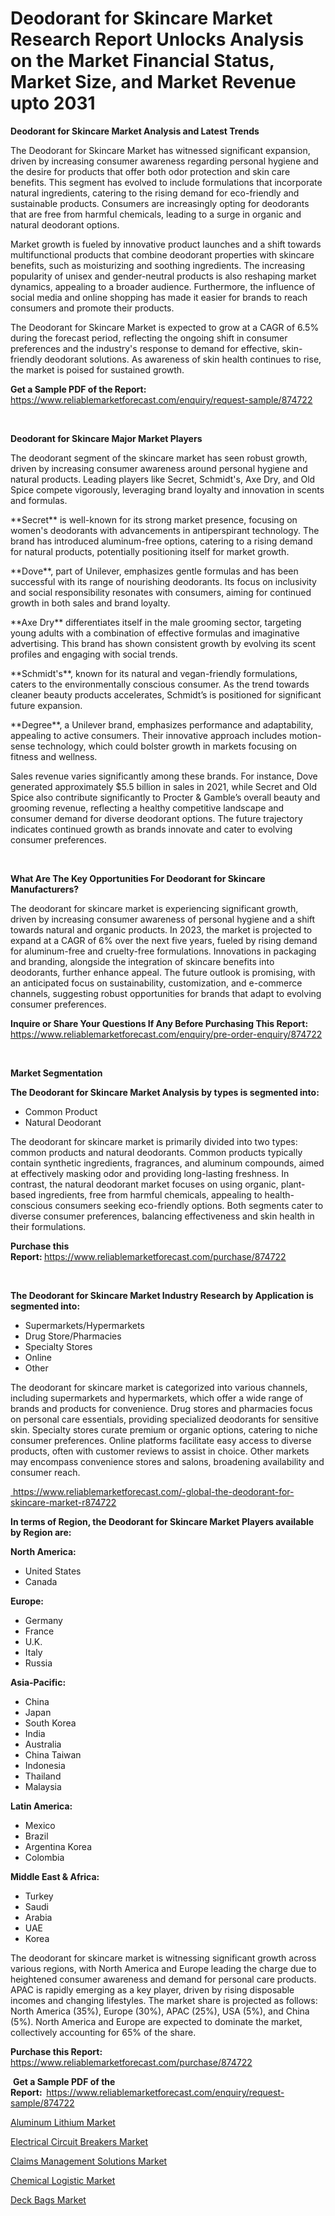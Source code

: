 <p><h1>Deodorant for Skincare Market Research Report Unlocks Analysis on the Market Financial Status, Market Size, and Market Revenue upto 2031</h1></p><p><strong>Deodorant for Skincare Market Analysis and Latest Trends</strong></p>
<p><p>The Deodorant for Skincare Market has witnessed significant expansion, driven by increasing consumer awareness regarding personal hygiene and the desire for products that offer both odor protection and skin care benefits. This segment has evolved to include formulations that incorporate natural ingredients, catering to the rising demand for eco-friendly and sustainable products. Consumers are increasingly opting for deodorants that are free from harmful chemicals, leading to a surge in organic and natural deodorant options.</p><p>Market growth is fueled by innovative product launches and a shift towards multifunctional products that combine deodorant properties with skincare benefits, such as moisturizing and soothing ingredients. The increasing popularity of unisex and gender-neutral products is also reshaping market dynamics, appealing to a broader audience. Furthermore, the influence of social media and online shopping has made it easier for brands to reach consumers and promote their products.</p><p>The Deodorant for Skincare Market is expected to grow at a CAGR of 6.5% during the forecast period, reflecting the ongoing shift in consumer preferences and the industry's response to demand for effective, skin-friendly deodorant solutions. As awareness of skin health continues to rise, the market is poised for sustained growth.</p></p>
<p><strong>Get a Sample PDF of the Report:&nbsp;</strong> <a href="https://www.reliablemarketforecast.com/enquiry/request-sample/874722">https://www.reliablemarketforecast.com/enquiry/request-sample/874722</a></p>
<p>&nbsp;</p>
<p><strong>Deodorant for Skincare Major Market Players</strong></p>
<p><p>The deodorant segment of the skincare market has seen robust growth, driven by increasing consumer awareness around personal hygiene and natural products. Leading players like Secret, Schmidt's, Axe Dry, and Old Spice compete vigorously, leveraging brand loyalty and innovation in scents and formulas.</p><p>**Secret** is well-known for its strong market presence, focusing on women's deodorants with advancements in antiperspirant technology. The brand has introduced aluminum-free options, catering to a rising demand for natural products, potentially positioning itself for market growth.</p><p>**Dove**, part of Unilever, emphasizes gentle formulas and has been successful with its range of nourishing deodorants. Its focus on inclusivity and social responsibility resonates with consumers, aiming for continued growth in both sales and brand loyalty.</p><p>**Axe Dry** differentiates itself in the male grooming sector, targeting young adults with a combination of effective formulas and imaginative advertising. This brand has shown consistent growth by evolving its scent profiles and engaging with social trends.</p><p>**Schmidt's**, known for its natural and vegan-friendly formulations, caters to the environmentally conscious consumer. As the trend towards cleaner beauty products accelerates, Schmidt’s is positioned for significant future expansion.</p><p>**Degree**, a Unilever brand, emphasizes performance and adaptability, appealing to active consumers. Their innovative approach includes motion-sense technology, which could bolster growth in markets focusing on fitness and wellness.</p><p>Sales revenue varies significantly among these brands. For instance, Dove generated approximately $5.5 billion in sales in 2021, while Secret and Old Spice also contribute significantly to Procter & Gamble’s overall beauty and grooming revenue, reflecting a healthy competitive landscape and consumer demand for diverse deodorant options. The future trajectory indicates continued growth as brands innovate and cater to evolving consumer preferences.</p></p>
<p>&nbsp;</p>
<p><strong>What Are The Key Opportunities For Deodorant for Skincare Manufacturers?</strong></p>
<p><p>The deodorant for skincare market is experiencing significant growth, driven by increasing consumer awareness of personal hygiene and a shift towards natural and organic products. In 2023, the market is projected to expand at a CAGR of 6% over the next five years, fueled by rising demand for aluminum-free and cruelty-free formulations. Innovations in packaging and branding, alongside the integration of skincare benefits into deodorants, further enhance appeal. The future outlook is promising, with an anticipated focus on sustainability, customization, and e-commerce channels, suggesting robust opportunities for brands that adapt to evolving consumer preferences.</p></p>
<p><strong>Inquire or Share Your Questions If Any Before Purchasing This Report:</strong> <a href="https://www.reliablemarketforecast.com/enquiry/pre-order-enquiry/874722">https://www.reliablemarketforecast.com/enquiry/pre-order-enquiry/874722</a></p>
<p>&nbsp;</p>
<p><strong>Market Segmentation</strong></p>
<p><strong>The Deodorant for Skincare Market Analysis by types is segmented into:</strong></p>
<p><ul><li>Common Product</li><li>Natural Deodorant</li></ul></p>
<p><p>The deodorant for skincare market is primarily divided into two types: common products and natural deodorants. Common products typically contain synthetic ingredients, fragrances, and aluminum compounds, aimed at effectively masking odor and providing long-lasting freshness. In contrast, the natural deodorant market focuses on using organic, plant-based ingredients, free from harmful chemicals, appealing to health-conscious consumers seeking eco-friendly options. Both segments cater to diverse consumer preferences, balancing effectiveness and skin health in their formulations.</p></p>
<p><strong>Purchase this Report:&nbsp;</strong><a href="https://www.reliablemarketforecast.com/purchase/874722">https://www.reliablemarketforecast.com/purchase/874722</a></p>
<p>&nbsp;</p>
<p><strong>The Deodorant for Skincare Market Industry Research by Application is segmented into:</strong></p>
<p><ul><li>Supermarkets/Hypermarkets</li><li>Drug Store/Pharmacies</li><li>Specialty Stores</li><li>Online</li><li>Other</li></ul></p>
<p><p>The deodorant for skincare market is categorized into various channels, including supermarkets and hypermarkets, which offer a wide range of brands and products for convenience. Drug stores and pharmacies focus on personal care essentials, providing specialized deodorants for sensitive skin. Specialty stores curate premium or organic options, catering to niche consumer preferences. Online platforms facilitate easy access to diverse products, often with customer reviews to assist in choice. Other markets may encompass convenience stores and salons, broadening availability and consumer reach.</p></p>
<p><a href="https://www.reliablemarketforecast.com/-global-the-deodorant-for-skincare-market-r874722">&nbsp;https://www.reliablemarketforecast.com/-global-the-deodorant-for-skincare-market-r874722</a></p>
<p><strong>In terms of Region, the Deodorant for Skincare Market Players available by Region are:</strong></p>
<p>
    <p> <strong> North America: </strong>
        <ul>
            <li>United States</li>
            <li>Canada</li>
        </ul>
        </p> 
    <p> <strong> Europe: </strong>
        <ul>
            <li>Germany</li>
            <li>France</li>
            <li>U.K.</li>
            <li>Italy</li>
            <li>Russia</li>
        </ul>
        </p> 
    <p> <strong> Asia-Pacific: </strong>
        <ul>
            <li>China</li>
            <li>Japan</li>
            <li>South Korea</li>
            <li>India</li>
            <li>Australia</li>
            <li>China Taiwan</li>
            <li>Indonesia</li>
            <li>Thailand</li>
            <li>Malaysia</li>
        </ul>
        </p> 
    <p> <strong> Latin America: </strong>
        <ul>
            <li>Mexico</li>
            <li>Brazil</li>
            <li>Argentina Korea</li>
            <li>Colombia</li>
        </ul>
        </p> 
    <p> <strong> Middle East & Africa: </strong>
        <ul>
            <li>Turkey</li>
            <li>Saudi</li>
            <li>Arabia</li>
            <li>UAE</li>
            <li>Korea</li>
        </ul>
    </p>
    </p>
<p><p>The deodorant for skincare market is witnessing significant growth across various regions, with North America and Europe leading the charge due to heightened consumer awareness and demand for personal care products. APAC is rapidly emerging as a key player, driven by rising disposable incomes and changing lifestyles. The market share is projected as follows: North America (35%), Europe (30%), APAC (25%), USA (5%), and China (5%). North America and Europe are expected to dominate the market, collectively accounting for 65% of the share.</p></p>
<p><strong>Purchase this Report: </strong><a href="https://www.reliablemarketforecast.com/purchase/874722">https://www.reliablemarketforecast.com/purchase/874722</a></p>
<p>&nbsp;<strong>Get a Sample PDF of the Report:&nbsp;&nbsp;</strong><a href="https://www.reliablemarketforecast.com/enquiry/request-sample/874722">https://www.reliablemarketforecast.com/enquiry/request-sample/874722</a></p>
<p><strong></strong></p>
<p><p><a href="https://medium.com/@jariartemva9/future-trajectory-of-the-aluminum-lithium-market-emerging-market-trends-and-forecasts-till-2031-5aa769c62f3d">Aluminum Lithium Market</a></p><p><a href="https://medium.com/@fredyyunianto_89084/this-report-aims-to-deliver-an-in-depth-analysis-of-the-global-electrical-circuit-breakers-market-30a2ce51ee5a">Electrical Circuit Breakers Market</a></p><p><a href="https://www.linkedin.com/pulse/global-claims-management-solutions-market-focus-application-nlsfc?trackingId=8PAe4oiIQJeXfduUBTmezA%3D%3D">Claims Management Solutions Market</a></p><p><a href="https://www.linkedin.com/pulse/what-innovations-market-trends-shaping-chemical-logistic-xorff?trackingId=lnkMPSdlTsewGFJqyguvBQ%3D%3D">Chemical Logistic Market</a></p><p><a href="https://github.com/PeterParrish5/Market-Research-Report-List-6/blob/main/deck-bags-market.md">Deck Bags Market</a></p></p>